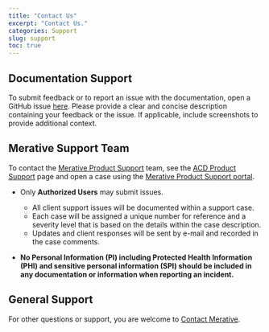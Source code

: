 ```yaml
---
title: "Contact Us"
excerpt: "Contact Us."
categories: Support
slug: support
toc: true
---
```

<!--                                                                    -->
<!-- (C) Copyright Merative US L.P. and others 2018, 2023                -->
<!--                                                                    -->
<!-- SPDX-License-Identifier: Apache-2.0                                -->
<!--                                                                    -->


## Documentation Support

To submit feedback or to report an issue with the documentation, open a GitHub issue [here](https://github.com/merative/acd-containers/issues).  Please provide a clear and concise description containing your feedback or the issue.  If applicable, include screenshots to provide additional context.

## Merative Support Team

To contact the [Merative Product Support](https://www.merative.com/support) team, see the [ACD Product Support](https://www.merative.com/support/health-insights-product-support-details) page and open a case using the [Merative Product Support portal](https://www.ibm.com/support/pages/node/6210395).

- Only **Authorized Users** may submit issues.
  - All client support issues will be documented within a support case.
  - Each case will be assigned a unique number for reference and a severity level that is based on the details within the case description.
  - Updates and client responses will be sent by e-mail and recorded in the case comments.

- **No Personal Information (PI) including Protected Health Information (PHI) and sensitive personal information (SPI) should be included in any documentation or information when reporting an incident.**

## General Support

For other questions or support, you are welcome to [Contact Merative](https://www.merative.com/contact).
